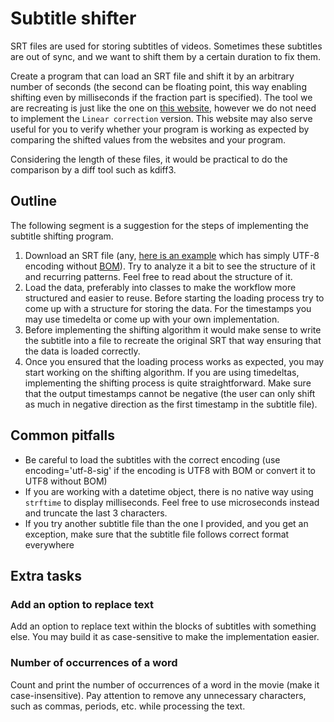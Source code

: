 # Subtitle shifter

SRT files are used for storing subtitles of videos. Sometimes these subtitles are out of sync, and we want
to shift them by a certain duration to fix them.

Create a program that can load an SRT file and shift it by an arbitrary number of seconds
(the second can be floating point, this way enabling shifting even by milliseconds if the fraction part is specified).
The tool we are recreating is just like the one on [this website](https://subshifter.bitsnbites.eu/), however
we do not need to implement the `Linear correction` version. This website may also serve useful for you to
verify whether your program is working as expected by comparing the shifted values from the websites and
your program.

Considering the length of these files, it would be practical to do the comparison by a diff tool such as kdiff3.

## Outline

The following segment is a suggestion for the steps of implementing the subtitle shifting program.

1. Download an SRT file (any, [here is an example](https://dl.opensubtitles.org/en/download/file/1952867448) which has simply UTF-8 encoding without [BOM](https://en.wikipedia.org/wiki/Byte_order_mark)). Try to analyze it a bit to see the structure of it and recurring patterns. Feel free to
read about the structure of it.
2. Load the data, preferably into classes to make the workflow more structured and easier to reuse. Before starting
the loading process try to come up with a structure for storing the data. For the timestamps you may use timedelta or
come up with your own implementation.
3. Before implementing the shifting algorithm it would make sense to write the subtitle into a file to recreate the
original SRT that way ensuring that the data is loaded correctly.
4. Once you ensured that the loading process works as expected, you may start working on the shifting algorithm. If you
are using timedeltas, implementing the shifting process is quite straightforward. Make sure that the output timestamps
cannot be negative (the user can only shift as much in negative direction as the first timestamp in the subtitle file).

## Common pitfalls

- Be careful to load the subtitles with the correct encoding (use encoding='utf-8-sig'
if the encoding is UTF8 with BOM or convert it to UTF8 without BOM)
- If you are working with a datetime object, there is no native way using `strftime` to display milliseconds.
Feel free to use microseconds instead and truncate the last 3 characters.
- If you try another subtitle file than the one I provided, and you get an exception, make sure that the subtitle
file follows correct format everywhere

## Extra tasks

### Add an option to replace text

Add an option to replace text within the blocks of subtitles with something else.
You may build it as case-sensitive to make the implementation easier.

### Number of occurrences of a word

Count and print the number of occurrences of a word in the movie (make it case-insensitive). Pay attention to remove any
unnecessary characters, such as commas, periods, etc. while processing the text.